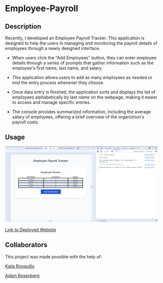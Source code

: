 # Employee-Payroll

## Description

Recently, I developed an Employee Payroll Tracker. This application is designed to help the users in managing and monitoring the payroll details of employees through a newly designed interface.

- When users click the "Add Employees" button, they can enter employee details through a series of prompts that gather information such as the employee's first name, last name, and salary.

- This application allows users to add as many employees as needed or end the entry process whenever they choose.

- Once data entry is finished, the application sorts and displays the list of employees alphabetically by last name on the webpage, making it easier to access and manage specific entries.

- The console provides summarized information, including the average salary of employees, offering a brief overview of the organiztion's payroll costs.

## Usage

![screenshotofwebsite](./assets/Screenshot-Employee-Payroll.png)

[Link to Deployed Website](https://jordangwiz.github.io/Employee-Payroll/)

## Collaborators

This project was made possible with the help of:

[Kaila Ronquillo](https://github.com/girlnotfound)

[Adam Rosenberg](https://github.com/AcoderRose)
